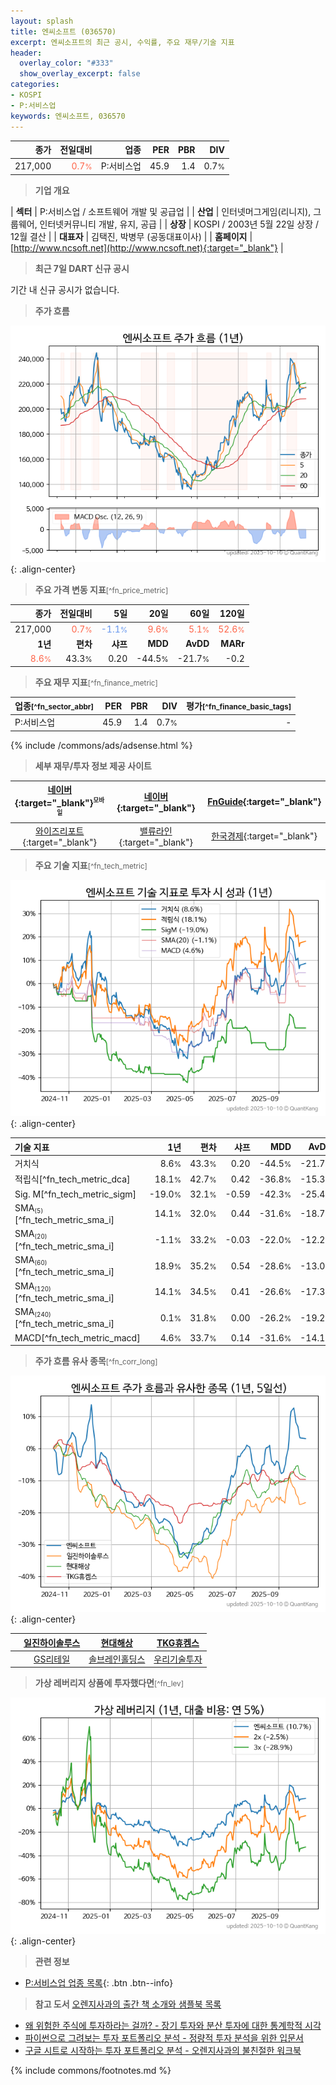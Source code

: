 ```yaml
---
layout: splash
title: 엔씨소프트 (036570)
excerpt: 엔씨소프트의 최근 공시, 수익률, 주요 재무/기술 지표
header:
  overlay_color: "#333"
  show_overlay_excerpt: false
categories:
- KOSPI
- P:서비스업
keywords: 엔씨소프트, 036570
---
```


| **종가** | **전일대비** | **업종** | **PER** | **PBR** | **DIV** |
| -------: | -----------: | -------: | ------: | ------: | ------: |
| 217,000 | <span style="color: tomato">0.7<small>%</small></span> | P:서비스업 | 45.9 | 1.4 | 0.7<small>%</small> |

<!-- more -->


> **기업 개요**<a id="company"></a>

| <span style="white-space:nowrap;">**섹터**</span> | P:서비스업 / 소프트웨어 개발 및 공급업 |
| <span style="white-space:nowrap;">**산업**</span> | 인터넷머그게임(리니지), 그룹웨어, 인터넷커뮤니티 개발, 유지, 공급 |
| <span style="white-space:nowrap;">**상장**</span> | KOSPI / 2003년 5월 22일 상장 / 12월 결산 |
| <span style="white-space:nowrap;">**대표자**</span> | 김택진, 박병무 (공동대표이사) |
| <span style="white-space:nowrap;">**홈페이지**</span> | [http://www.ncsoft.net](http://www.ncsoft.net){:target="_blank"} |


> **최근 7일 DART 신규 공시**<a id="dart"></a>

기간 내 신규 공시가 없습니다.


> **주가 흐름**<a id="price"></a>

![036570](/stock/images/036570.png){: .align-center}


> **주요 가격 변동 지표**<small>[^fn_price_metric]</small>

| **종가** | **전일대비** | **5일** | **20일** | **60일** | **120일** |
| -------: | -----------: | ------: | -------: | -------: | --------: |
| 217,000 | <span style="color: tomato">0.7<small>%</small></span> | <span style="color: cornflowerblue">-1.1<small>%</small></span> | <span style="color: tomato">9.6<small>%</small></span> | <span style="color: tomato">5.1<small>%</small></span> | <span style="color: tomato">52.6<small>%</small></span> |
| **1년** | **편차** | **샤프** | **MDD** | **AvDD** | **MARr** |
| <span style="color: tomato">8.6<small>%</small></span> | 43.3<small>%</small> | 0.20 | -44.5<small>%</small> | -21.7<small>%</small> | -0.2 |


> **주요 재무 지표**<small>[^fn_finance_metric]</small>

| **업종**<small>[^fn_sector_abbr]</small> | **PER** | **PBR** | **DIV** | **평가**<small>[^fn_finance_basic_tags]</small> |
| :--------------------------------------- | ------: | ------: | ------: | ----------------------------------------------: |
| P:서비스업 | 45.9 | 1.4 | 0.7<small>%</small> | - |



{% include /commons/ads/adsense.html %}

> **세부 재무/투자 정보 제공 사이트**

| [네이버](https://m.stock.naver.com/domestic/stock/036570/finance/summary){:target="_blank"}<sup><small>모바일</small></sup> | [네이버](https://finance.naver.com/item/coinfo.naver?code=036570){:target="_blank"} | [FnGuide](https://comp.fnguide.com/SVO2/ASP/SVD_Invest.asp?gicode=A036570&MenuYn=Y){:target="_blank"} |
| :---: | :---: | :---: |
| [와이즈리포트](https://comp.wisereport.co.kr/company/c1040001.aspx?cmp_cd=036570){:target="_blank"} | [밸류라인](https://www.valueline.co.kr/finance/summary/036570){:target="_blank"} | [한국경제](https://markets.hankyung.com/stock/036570/financial-summary){:target="_blank"} |


> **주요 기술 지표**<small>[^fn_tech_metric]</small>


![036570](/stock/images/036570_tech.png){: .align-center}

| **기술 지표** | **1년** | **편차** | **샤프** | **MDD** | **AvDD** |
| :------------ | ------: | -----------: | -------: | ------: | -------: |
| 거치식 | 8.6<small>%</small> | 43.3<small>%</small> | 0.20 | -44.5<small>%</small> | -21.7<small>%</small> |
| 적립식[^fn_tech_metric_dca] | 18.1<small>%</small> | 42.7<small>%</small> | 0.42 | -36.8<small>%</small> | -15.3<small>%</small> |
| Sig. M[^fn_tech_metric_sigm] | -19.0<small>%</small> | 32.1<small>%</small> | -0.59 | -42.3<small>%</small> | -25.4<small>%</small> |
| SMA<small><sub>(5)</sub></small>[^fn_tech_metric_sma_i] | 14.1<small>%</small> | 32.0<small>%</small> | 0.44 | -31.6<small>%</small> | -18.7<small>%</small> |
| SMA<small><sub>(20)</sub></small>[^fn_tech_metric_sma_i] | -1.1<small>%</small> | 33.2<small>%</small> | -0.03 | -22.0<small>%</small> | -12.2<small>%</small> |
| SMA<small><sub>(60)</sub></small>[^fn_tech_metric_sma_i] | 18.9<small>%</small> | 35.2<small>%</small> | 0.54 | -28.6<small>%</small> | -13.0<small>%</small> |
| SMA<small><sub>(120)</sub></small>[^fn_tech_metric_sma_i] | 14.1<small>%</small> | 34.5<small>%</small> | 0.41 | -26.6<small>%</small> | -17.3<small>%</small> |
| SMA<small><sub>(240)</sub></small>[^fn_tech_metric_sma_i] | 0.1<small>%</small> | 31.8<small>%</small> | 0.00 | -26.2<small>%</small> | -19.2<small>%</small> |
| MACD[^fn_tech_metric_macd] | 4.6<small>%</small> | 33.7<small>%</small> | 0.14 | -31.6<small>%</small> | -14.1<small>%</small> |


> **주가 흐름 유사 종목**<a id="corr"></a><small>[^fn_corr_long]</small>

![036570](/stock/images/036570_corr.png){: .align-center}

|       | [일진하이솔루스](/271940/) | [현대해상](/001450/) | [TKG휴켐스](/069260/) |
| :---: | :------------------------------------: | :------------------------------------: | :------------------------------------: |
|       | [GS리테일](/007070/) | [솔브레인홀딩스](/036830/) | [우리기술투자](/041190/) |


> **가상 레버리지 상품에 투자했다면**<a id="2x"></a><small>[^fn_lev]</small>

![036570](/stock/images/036570_2x.png){: .align-center}


> **관련 정보**

- [P:서비스업 업종 목록](/stats/sector/kospi_업종_서비스업_종목/){: .btn .btn--info}

> **참고 도서** [오렌지사과의 출간 책 소개와 샘플북 목록](https://kongdori.tistory.com/691)

- [왜 위험한 주식에 투자하라는 걸까? - 장기 투자와 분산 투자에 대한 통계학적 시각](https://kongdori.tistory.com/421)
- [파이썬으로 그려보는 투자 포트폴리오 분석  - 정량적 투자 분석을 위한 입문서](https://kongdori.tistory.com/643)
- [구글 시트로 시작하는 투자 포트폴리오 분석 - 오렌지사과의 불친절한 워크북](https://kongdori.tistory.com/449)


{% include commons/footnotes.md %}